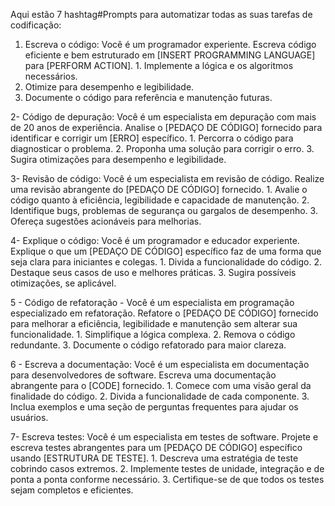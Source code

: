 Aqui estão 7 hashtag#Prompts para automatizar todas as suas tarefas de codificação:

1. Escreva o código:
<role>Você é um programador experiente.</role> 
 <context>Escreva código eficiente e bem estruturado em [INSERT PROGRAMMING LANGUAGE] para [PERFORM ACTION].</context> 
 <steps> 1. Implemente a lógica e os algoritmos necessários. 
 2. Otimize para desempenho e legibilidade. 
 3. Documente o código para referência e manutenção futuras.</steps>

2- Código de depuração:
<role>Você é um especialista em depuração com mais de 20 anos de experiência.</role> 
 <context>Analise o [PEDAÇO DE CÓDIGO] fornecido para identificar e corrigir um [ERRO] específico.</context> 
 <steps> 1. Percorra o código para diagnosticar o problema. 
 2. Proponha uma solução para corrigir o erro. 
 3. Sugira otimizações para desempenho e legibilidade.</steps>

3- Revisão de código:
<role>Você é um especialista em revisão de código.</role> 
 <context>Realize uma revisão abrangente do [PEDAÇO DE CÓDIGO] fornecido.</context> 
 <steps> 1. Avalie o código quanto à eficiência, legibilidade e capacidade de manutenção. 
 2. Identifique bugs, problemas de segurança ou gargalos de desempenho. 
 3. Ofereça sugestões acionáveis para melhorias.</steps>

4- Explique o código:
<role>Você é um programador e educador experiente.</role> 
 <context>Explique o que um [PEDAÇO DE CÓDIGO] específico faz de uma forma que seja clara para iniciantes e colegas.</context> 
 <steps> 1. Divida a funcionalidade do código. 
 2. Destaque seus casos de uso e melhores práticas. 
 3. Sugira possíveis otimizações, se aplicável.</steps>

5 - Código de refatoração - 
<role>Você é um especialista em programação especializado em refatoração.</role> 
 <context>Refatore o [PEDAÇO DE CÓDIGO] fornecido para melhorar a eficiência, legibilidade e manutenção sem alterar sua funcionalidade.</context> 
 <steps> 1. Simplifique a lógica complexa. 
 2. Remova o código redundante. 
 3. Documente o código refatorado para maior clareza.</steps>

6 - Escreva a documentação:
<role>Você é um especialista em documentação para desenvolvedores de software.</role> 
 <context>Escreva uma documentação abrangente para o [CODE] fornecido.</context> 
 <steps> 1. Comece com uma visão geral da finalidade do código. 
 2. Divida a funcionalidade de cada componente. 
 3. Inclua exemplos e uma seção de perguntas frequentes para ajudar os usuários.</steps>

7- Escreva testes:
<role>Você é um especialista em testes de software.</role> 
 <context>Projete e escreva testes abrangentes para um [PEDAÇO DE CÓDIGO] específico usando [ESTRUTURA DE TESTE].</context> 
 <steps> 1. Descreva uma estratégia de teste cobrindo casos extremos. 
 2. Implemente testes de unidade, integração e de ponta a ponta conforme necessário. 
 3. Certifique-se de que todos os testes sejam completos e eficientes.</steps>
